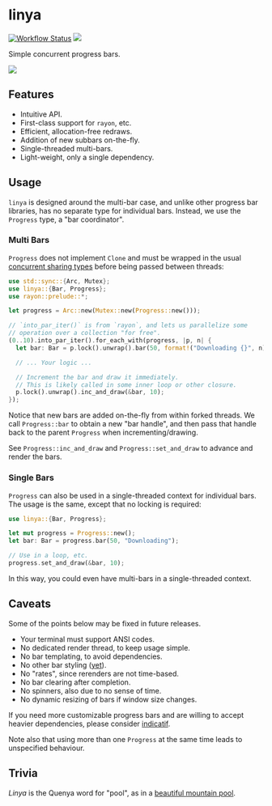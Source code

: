 # linya

[![Workflow Status](https://github.com/fosskers/linya/workflows/Tests/badge.svg)](https://github.com/fosskers/linya/actions?query=workflow%3A%22Tests%22)
[![](https://img.shields.io/crates/v/linya.svg)](https://crates.io/crates/linya)

Simple concurrent progress bars.

![](https://github.com/fosskers/linya/blob/master/screenshots/multi.gif?raw=true)

## Features

- Intuitive API.
- First-class support for `rayon`, etc.
- Efficient, allocation-free redraws.
- Addition of new subbars on-the-fly.
- Single-threaded multi-bars.
- Light-weight, only a single dependency.

## Usage

`linya` is designed around the multi-bar case, and unlike other progress bar
libraries, has no separate type for individual bars. Instead, we use the
`Progress` type, a "bar coordinator".

### Multi Bars

`Progress` does not implement `Clone` and must be wrapped in the usual
[concurrent sharing types][arcmutex] before being passed between threads:

```rust
use std::sync::{Arc, Mutex};
use linya::{Bar, Progress};
use rayon::prelude::*;

let progress = Arc::new(Mutex::new(Progress::new()));

// `into_par_iter()` is from `rayon`, and lets us parallelize some
// operation over a collection "for free".
(0..10).into_par_iter().for_each_with(progress, |p, n| {
  let bar: Bar = p.lock().unwrap().bar(50, format!("Downloading {}", n));

  // ... Your logic ...

  // Increment the bar and draw it immediately.
  // This is likely called in some inner loop or other closure.
  p.lock().unwrap().inc_and_draw(&bar, 10);
});
```

Notice that new bars are added on-the-fly from within forked threads. We
call `Progress::bar` to obtain a new "bar handle", and then pass that
handle back to the parent `Progress` when incrementing/drawing.

See `Progress::inc_and_draw` and `Progress::set_and_draw` to advance and
render the bars.

### Single Bars

`Progress` can also be used in a single-threaded context for individual
bars. The usage is the same, except that no locking is required:

```rust
use linya::{Bar, Progress};

let mut progress = Progress::new();
let bar: Bar = progress.bar(50, "Downloading");

// Use in a loop, etc.
progress.set_and_draw(&bar, 10);
```

In this way, you could even have multi-bars in a single-threaded context.

## Caveats

Some of the points below may be fixed in future releases.

- Your terminal must support ANSI codes.
- No dedicated render thread, to keep usage simple.
- No bar templating, to avoid dependencies.
- No other bar styling ([yet]).
- No "rates", since rerenders are not time-based.
- No bar clearing after completion.
- No spinners, also due to no sense of time.
- No dynamic resizing of bars if window size changes.

If you need more customizable progress bars and are willing to accept
heavier dependencies, please consider [indicatif].

Note also that using more than one `Progress` at the same time leads to
unspecified behaviour.

## Trivia

*Linya* is the Quenya word for "pool", as in a [beautiful mountain pool][mirrormere].

[mirrormere]: https://www.tednasmith.com/tolkien/durins-crown-and-the-mirrormere/
[arcmutex]: https://doc.rust-lang.org/stable/book/ch16-03-shared-state.html?#atomic-reference-counting-with-arct
[yet]: https://internals.rust-lang.org/t/fmt-dynamic-fill-character/13609
[indicatif]: https://lib.rs/crates/indicatif

